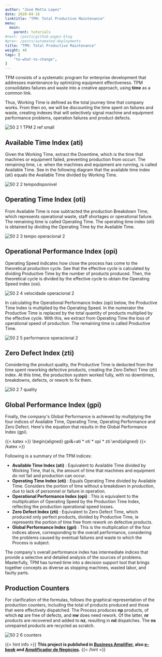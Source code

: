 ```yaml
---
author: "José Motta Lopes"
date: 2020-04-16
linktitle: "TPM: Total Productive Maintenance"
menu:
  main:
    parent: tutorials
#next: /posts/github-pages-blog
#prev: /posts/automated-deployments
title: "TPM: Total Productive Maintenance"
weight: 40
tags: [
    "to-what-to-change",
]
---
```

TPM consists of a systematic program for enterprise development that addresses maintenance by optimizing equipment effectiveness. TPM consolidates failures and waste into a creative approach, using **time** as a common link.

Thus, Working Time is defined as the total journey time that company works. From then on, we will be discounting the time spent on failures and waste, creating indexes that will selectively signal machine and equipment performance problems, operation failures and product defects.

![50 2 1 TPM 2 ref small](https://user-images.githubusercontent.com/86032/79464036-f5fa4980-7fcf-11ea-891b-5e7adc758e20.png)

## Available Time Index (ati)

Given the Working Time, extract the Downtime, which is the time that machines or equipment failed, preventing production from occurr. The remaining time, i.e. when the machines and equipment are running, is called Available Time. See in the following diagram that the available time index (ati) equals the Available Time divided by Working Time.

![50 2 2 tempodisponivel](https://user-images.githubusercontent.com/86032/79464045-f8f53a00-7fcf-11ea-97f1-ba420a15e555.png)

## Operating Time Index (oti)

From Available Time is now subtracted the production Breakdown Time, which represents operational waste, staff shortages or operational failure. The remaining time is called Operating Time. The operating time index (oti) is obtained by dividing the Operating Time by the Available Time.

![50 2 3 tempo operacional 2](https://user-images.githubusercontent.com/86032/79464056-fd215780-7fcf-11ea-845d-b03402a64573.png)

## Operational Performance Index (opi) 

Operating Speed indicates how close the process has come to the theoretical production cycle. See that the effective cycle is calculated by dividing Productive Time by the number of products produced. Then, the theoretical cycle is divided by the effective cycle to obtain the Operating Speed index (osi).

![50 2 4 velocidade operacional 2](https://user-images.githubusercontent.com/86032/79464071-01e60b80-7fd0-11ea-8645-0f4cd160ff56.png)

In calculating the Operational Performance Index (opi) below, the Productive Time Index is multiplied by the Operating Speed. In the numerator the Productive Time is replaced by the total quantity of products multiplied by the effective cycle. With this, we extract from Operating Time the loss of operational speed of production. The remaining time is called Productive Time.

![50 2 5 performance operacional 2](https://user-images.githubusercontent.com/86032/79464079-04e0fc00-7fd0-11ea-801d-4d8add8063b7.png)

## Zero Defect Index (zti)

Considering the product quality, the Productive Time is deducted from the time spent reworking defective products, creating the Zero Defect Time (zti) index. At this time, the production system worked fully, with no downtimes, breakdowns, defects, or rework to fix them.

![50 2 7 quality](https://user-images.githubusercontent.com/86032/79464099-0ad6dd00-7fd0-11ea-901d-b8a5f9feec2d.png)

## Global Performance Index (gpi)

Finally, the company's Global Performance is achieved by multiplying the four indices of Available Time, Operating Time, Operating Performance and Zero Defect. Here's the equation that results in the Global Performance Index (gpi).

{{< katex >}}
\begin{aligned}
   gpi&=ati * oti * opi * zti
\end{aligned}
{{< /katex >}}

Following is a summary of the TPM indices:

- **Available Time Index (ati)** : Equivalent to Available Time divided by Working Time, that is, the amount of time that machines and equipment do not fail and production can occur.
- **Operating Time Index (oti)** : Equals Operating Time divided by Available Time. Considers the portion of time without a breakdown in production, due to lack of personnel or failure in operation.
- **Operational Performance Index (opi)** : This is equivalent to the multiplication of Operating Speed by the Production Time Index, reflecting the production operational speed losses.
- **Zero Defect Index (zti)** : Equivalent to Zero Defect Time, which produced only perfect products, divided by Productive Time, ie represents the portion of time free from rework on defective products.
- **Global Performance Index (gpi)** : This is the multiplication of the four indices above, corresponding to the overall performance, considering the problems caused by eventual failures and waste to which the Process is subject.

The company's overall performance index has intermediate indices that provide a selective and detailed analysis of the sources of problems. Masterfully, TPM has turned time into a decision support tool that brings together concepts as diverse as stopping machines, wasted labor, and faulty parts.

## Production Counters

For clarification of the formulas, follows the graphical representation of the production counters, including the total of products produced and those that were effectively dispatched. The Process produces **np** products, of which **nz** are free of defects, and **nw** does need rework. Of the latter, **nr** products are recovered and added to **nz**, resulting in **nd** dispatches. The **ns** unrepaired products are recycled as scratch.

![50 2 6 counters](https://user-images.githubusercontent.com/86032/79464086-07dbec80-7fd0-11ea-99a7-8d503a87454f.png)

{{< hint info >}}
**This project is published in [Business Amplifier](https://www.amazon.com/Business-Amplifier-M-Sc-Motta-Lopes/dp/B083XGK14Q), also [e-book](https://www.amazon.com/Business-Amplifier-Jose-Motta-Lopes-ebook-dp-B086L6V6QY/dp/B086L6V6QY/) and [Amplificador de Negócios](https://www.amazon.com/M-Sc-Jose-Motta-Lopes/dp/8592301009).**
{{< /hint >}}
